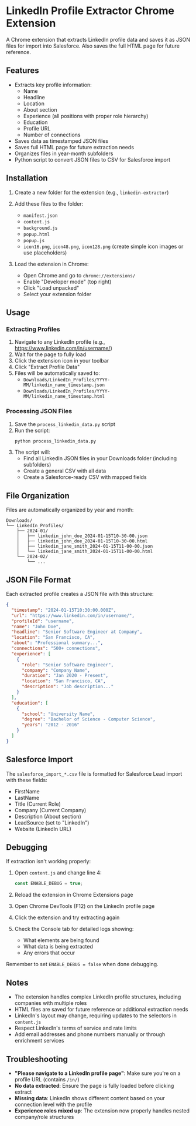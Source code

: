 # LinkedIn Profile Extractor Chrome Extension

A Chrome extension that extracts LinkedIn profile data and saves it as JSON files for import into Salesforce. Also saves the full HTML page for future reference.

## Features

- Extracts key profile information:
  - Name
  - Headline
  - Location
  - About section
  - Experience (all positions with proper role hierarchy)
  - Education
  - Profile URL
  - Number of connections
- Saves data as timestamped JSON files
- Saves full HTML page for future extraction needs
- Organizes files in year-month subfolders
- Python script to convert JSON files to CSV for Salesforce import

## Installation

1. Create a new folder for the extension (e.g., `linkedin-extractor`)

2. Add these files to the folder:
   - `manifest.json`
   - `content.js`
   - `background.js`
   - `popup.html`
   - `popup.js`
   - `icon16.png`, `icon48.png`, `icon128.png` (create simple icon images or use placeholders)

3. Load the extension in Chrome:
   - Open Chrome and go to `chrome://extensions/`
   - Enable "Developer mode" (top right)
   - Click "Load unpacked"
   - Select your extension folder

## Usage

### Extracting Profiles

1. Navigate to any LinkedIn profile (e.g., https://www.linkedin.com/in/username/)
2. Wait for the page to fully load
3. Click the extension icon in your toolbar
4. Click "Extract Profile Data"
5. Files will be automatically saved to:
   - `Downloads/LinkedIn_Profiles/YYYY-MM/linkedin_name_timestamp.json`
   - `Downloads/LinkedIn_Profiles/YYYY-MM/linkedin_name_timestamp.html`

### Processing JSON Files

1. Save the `process_linkedin_data.py` script
2. Run the script:
   ```bash
   python process_linkedin_data.py
   ```
3. The script will:
   - Find all LinkedIn JSON files in your Downloads folder (including subfolders)
   - Create a general CSV with all data
   - Create a Salesforce-ready CSV with mapped fields

## File Organization

Files are automatically organized by year and month:
```
Downloads/
└── LinkedIn_Profiles/
    ├── 2024-01/
    │   ├── linkedin_john_doe_2024-01-15T10-30-00.json
    │   ├── linkedin_john_doe_2024-01-15T10-30-00.html
    │   ├── linkedin_jane_smith_2024-01-15T11-00-00.json
    │   └── linkedin_jane_smith_2024-01-15T11-00-00.html
    └── 2024-02/
        └── ...
```

## JSON File Format

Each extracted profile creates a JSON file with this structure:

```json
{
  "timestamp": "2024-01-15T10:30:00.000Z",
  "url": "https://www.linkedin.com/in/username/",
  "profileId": "username",
  "name": "John Doe",
  "headline": "Senior Software Engineer at Company",
  "location": "San Francisco, CA",
  "about": "Professional summary...",
  "connections": "500+ connections",
  "experience": [
    {
      "role": "Senior Software Engineer",
      "company": "Company Name",
      "duration": "Jan 2020 - Present",
      "location": "San Francisco, CA",
      "description": "Job description..."
    }
  ],
  "education": [
    {
      "school": "University Name",
      "degree": "Bachelor of Science - Computer Science",
      "years": "2012 - 2016"
    }
  ]
}
```

## Salesforce Import

The `salesforce_import_*.csv` file is formatted for Salesforce Lead import with these fields:
- FirstName
- LastName
- Title (Current Role)
- Company (Current Company)
- Description (About section)
- LeadSource (set to "LinkedIn")
- Website (LinkedIn URL)

## Debugging

If extraction isn't working properly:

1. Open `content.js` and change line 4:
   ```javascript
   const ENABLE_DEBUG = true;
   ```

2. Reload the extension in Chrome Extensions page
3. Open Chrome DevTools (F12) on the LinkedIn profile page
4. Click the extension and try extracting again
5. Check the Console tab for detailed logs showing:
   - What elements are being found
   - What data is being extracted
   - Any errors that occur

Remember to set `ENABLE_DEBUG = false` when done debugging.

## Notes

- The extension handles complex LinkedIn profile structures, including companies with multiple roles
- HTML files are saved for future reference or additional extraction needs
- LinkedIn's layout may change, requiring updates to the selectors in `content.js`
- Respect LinkedIn's terms of service and rate limits
- Add email addresses and phone numbers manually or through enrichment services

## Troubleshooting

- **"Please navigate to a LinkedIn profile page"**: Make sure you're on a profile URL (contains `/in/`)
- **No data extracted**: Ensure the page is fully loaded before clicking extract
- **Missing data**: LinkedIn shows different content based on your connection level with the profile
- **Experience roles mixed up**: The extension now properly handles nested company/role structures